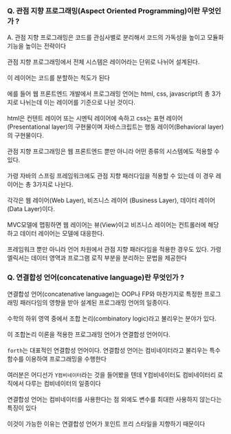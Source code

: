 
### Q. 관점 지향 프로그래밍(Aspect Oriented Programming)이란 무엇인가 ?

A. 관점 지향 프로그래밍은 코드를 관심사별로 분리해서 코드의 가독성을 높이고 모듈화 기능을 높이는 전략이다\
\
관점 지향 프로그래밍에서 전체 시스템은 레이어라는 단위로 나뉘어 설계된다.\
\
이 레이어는 코드를 분할하는 척도가 된다\
\
에를 들어 웹 프론트엔드 개발에서 프로그래밍 언어는 html, css, javascript의 총 3가지로 나뉘는데 이는 레이어를 기준으로 나뉜 것이다.\
\
html은 컨텐트 레이어 또는 시멘틱 레이어에 속하고 css는 표현 레이어(Presentational layer)의 구현물이며 자바스크립트는 행동 레이어(Behavioral layer)의 구현물이다.\
\
관점 지향 프로그래밍은 웹 프론트엔드 뿐만 아니라 어떤 종류의 시스템에도 적용할 수 있다.\
\
가령 자바의 스프링 프레임워크에도 관점 지향 패러다임을 적용할 수 있는데 이 경우 레이어는 총 3가지로 나뉜다.\
\
각각은 웹 레이어(Web Layer), 비즈니스 레이어 (Business Layer), 데이터 레이어(Data Layer)이다.\
\
MVC모델에 맵핑하면 웹 레이어는 뷰(View)이고 비즈니스 레이어는 컨트롤러에 해당하고 데이터 레이어는 모델에 대응한다. \
\
프레임워크 뿐만 아니라 언어 차원에서 관점 지향 패러다임을 적용한 경우도 있다. 가령 엘릭서는 데이터 영역과 프로그램 로직 부분을 분리하는 문법을 제공한다

### Q. 연결합성 언어(concatenative language)란 무엇인가 ?

연결합성 언어(concatenative language)는 OOP나 FP와 마찬가지로 특정한 프로그래밍 패러다임의 영향을 받아 설계된 프로그래밍 언어의 일종이다.\
\
수학의 하위 영역 중에서 조합 논리(combinatory logic)라고 불리우는 분야가 있다.\
\
이 조합논리 이론을 적용한 프로그래밍 언어가 연결합성 언어이다.\
\
`forth`는 대표적인 연결합성 언어이다. 연결합성 언어는 컴비네이터라고 불리우는 특수 함수를 이용하여 프로그래밍을 수행한다\
\
여러분은 어디선가 `Y컴비네이터`라는 것을 들어봤을 텐데 Y컴비네이터도 컴비네이터리 로직에서 다루는 컴비네이터의 일종이다\
\
연결합성 언어는 컴비네이터를 사용한다는 점 외에도 변수를 최대한 사용하지 않는다는 특징이 있다\
\
이것이 가능한 이유는 연결합성 언어가 포인트 프리 스타일을 지향하기 때문이다

